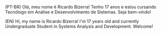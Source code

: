 (PT-BR) Olá, meu nome é Ricardo Bizerra! Tenho 17 anos e estou cursando Tecnólogo em Análise e Desenvolvimento de Sistemas. Seja bem-vindo!

(EN) Hi, my name is Ricardo Bizerra! I'm 17 years old and currently Undergraduate Student in Systems Analysis and Development. Welcome!
